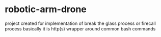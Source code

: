 # robotic-arm-drone
project created for implementation of break the glass process or firecall process
basically it is http(s) wrapper around common bash commands
